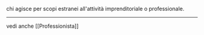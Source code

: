 chi agisce per scopi estranei all'attività imprenditoriale o professionale.

--- 
vedi anche [[Professionista]]